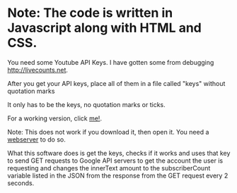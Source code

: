 # Note: The code is written in Javascript along with HTML and CSS.

You need some Youtube API Keys. I have gotten some from debugging http://livecounts.net.

After you get your API keys, place all of them in a file called "keys" without quotation marks

It only has to be the keys, no quotation marks or ticks.

For a working version, click [me!](http://pur1st.x10.bz/ytcount/index.html).

Note: This does not work if you download it, then open it. You need a [webserver](https://chrome.google.com/webstore/detail/web-server-for-chrome/ofhbbkphhbklhfoeikjpcbhemlocgigb) to do so.

What this software does is get the keys, checks if it works and uses that key to send GET requests to Google API servers to get the account the user is requesting and changes the innerText amount to the subscriberCount variable listed in the JSON from the response from the GET request every 2 seconds.
